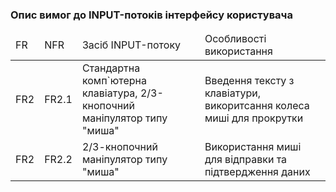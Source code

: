 ### Опис вимог до INPUT-потоків інтерфейсу користувача

<table>
  <thead>
    <tr>
      <td>FR</td>
      <td>NFR</td>
      <td>Засіб INPUT-потоку</td>
      <td>Особливості використання</td>
    </tr>
  </thead>
  
  <tr>
      <td>FR2</td>
      <td>FR2.1</td>
      <td>Cтандартна комп`ютерна клавіатура, 2/3-кнопочний маніпулятор типу "миша"</td>
      <td>Введення тексту з клавіатури, викоритсання колеса миші для прокрутки</td>
  <tr>
    
  <tr>
      <td>FR2</td>
      <td>FR2.2</td>
      <td>2/3-кнопочний маніпулятор типу "миша"</td>
      <td>Використання миші для відправки та підтвердження даних</td>
  <tr>
    
  
